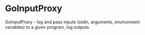 # GoInputProxy
GoInputProxy - log and pass inputs (stdin, arguments, environment variables) to a given program, log outputs
